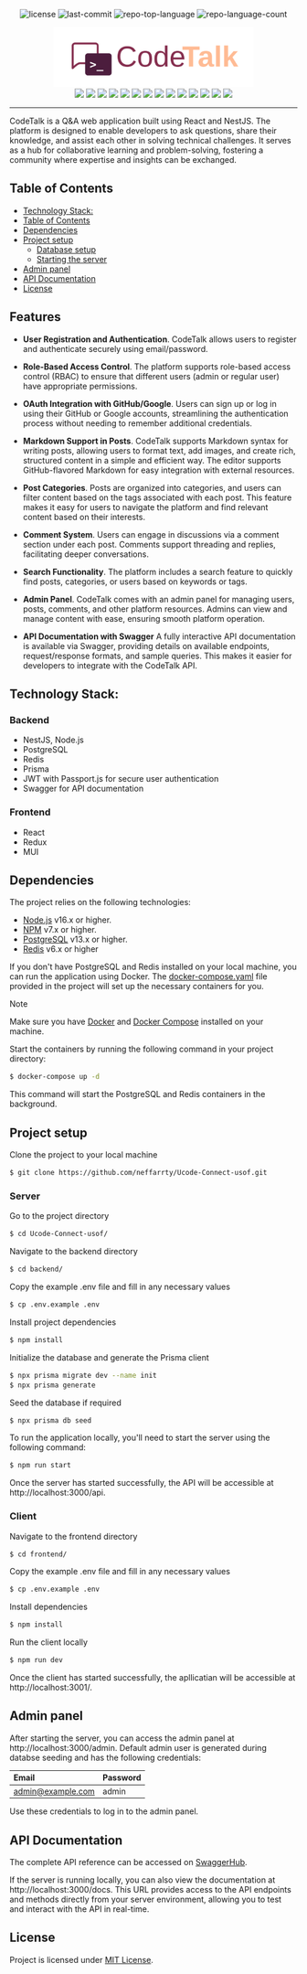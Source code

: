 ﻿<p align="center">
	<img src="https://img.shields.io/github/license/neffarrty/Ucode-Connect-usof?color=FFBB94" alt="license">
	<img src="https://img.shields.io/github/last-commit/neffarrty/Ucode-Connect-usof?color=A33757" alt="last-commit">
	<img src="https://img.shields.io/github/languages/top/neffarrty/Ucode-Connect-usof?color=A33757" alt="repo-top-language">
	<img src="https://img.shields.io/github/languages/count/neffarrty/Ucode-Connect-usof?color=A33757" alt="repo-language-count">
<p>

<div align="center">
  <img src="./frontend/src/assets/logo.svg" width="350"/>
</div>

<div align="center">
  <img src="https://img.shields.io/badge/react-%2320232a.svg?style=for-the-badge&logo=react&logoColor=%2361DAFB" height="30"/>
  <img src="https://img.shields.io/badge/React_Router-CA4245?style=for-the-badge&logo=react-router&logoColor=white" height="30"/>
  <img src="https://img.shields.io/badge/-React%20Query-FF4154?style=for-the-badge&logo=react%20query&logoColor=white" height="30"/>
  <img src="https://img.shields.io/badge/React%20Hook%20Form-%23EC5990.svg?style=for-the-badge&logo=reacthookform&logoColor=white" height="30"/>
  <img src="https://img.shields.io/badge/redux-%23593d88.svg?style=for-the-badge&logo=redux&logoColor=white" height="30"/>
  <img src="https://img.shields.io/badge/MUI-%230081CB.svg?style=for-the-badge&logo=mui&logoColor=white" height="30"/>
  <img src="https://img.shields.io/badge/vite-%23646CFF.svg?style=for-the-badge&logo=vite&logoColor=white" height="30"/>
  <img src="https://img.shields.io/badge/nestjs-E0234E?style=for-the-badge&logo=nestjs&logoColor=white" height="30"/>
  <img src="https://img.shields.io/badge/TypeScript-007ACC?style=for-the-badge&logo=typescript&logoColor=white" height="30"/>
  <img src="https://img.shields.io/badge/Prisma-3982CE?style=for-the-badge&logo=Prisma&logoColor=white" height="30"/>
  <img src="https://img.shields.io/badge/PostgreSQL-316192?style=for-the-badge&logo=postgresql&logoColor=white" height="30"/>
  <img src="https://img.shields.io/badge/Swagger-85EA2D?style=for-the-badge&logo=Swagger&logoColor=white" height="30"/>
  <img src="https://img.shields.io/badge/redis-%23DD0031.svg?&style=for-the-badge&logo=redis&logoColor=white" height="30"/>
  <img src="https://img.shields.io/badge/JWT-000000?style=for-the-badge&logo=JSON%20web%20tokens&logoColor=white" height="30"/>
</div>

---

CodeTalk is a Q&A web application built using React and NestJS. The platform is designed to enable developers to ask questions, share their knowledge, and assist each other in solving technical challenges. It serves as a hub for collaborative learning and problem-solving, fostering a community where expertise and insights can be exchanged.

## Table of Contents

- [Technology Stack:](#technology-stack)
- [Table of Contents](#table-of-contents)
- [Dependencies](#dependencies)
- [Project setup](#project-setup)
  - [Database setup](#database-setup)
  - [Starting the server](#starting-the-server)
- [Admin panel](#admin-panel)
- [API Documentation](#api-documentation)
- [License](#license)

## Features

- **User Registration and Authentication**. CodeTalk allows users to register and authenticate securely using email/password.

- **Role-Based Access Control**. The platform supports role-based access control (RBAC) to ensure that different users (admin or regular user) have appropriate permissions.

- **OAuth Integration with GitHub/Google**. Users can sign up or log in using their GitHub or Google accounts, streamlining the authentication process without needing to remember additional credentials.

- **Markdown Support in Posts**. CodeTalk supports Markdown syntax for writing posts, allowing users to format text, add images, and create rich, structured content in a simple and efficient way. The editor supports GitHub-flavored Markdown for easy integration with external resources.

- **Post Categories**. Posts are organized into categories, and users can filter content based on the tags associated with each post. This feature makes it easy for users to navigate the platform and find relevant content based on their interests.

- **Comment System**. Users can engage in discussions via a comment section under each post. Comments support threading and replies, facilitating deeper conversations.

- **Search Functionality**. The platform includes a search feature to quickly find posts, categories, or users based on keywords or tags.

- **Admin Panel**. CodeTalk comes with an admin panel for managing users, posts, comments, and other platform resources. Admins can view and manage content with ease, ensuring smooth platform operation.

- **API Documentation with Swagger**
  A fully interactive API documentation is available via Swagger, providing details on available endpoints, request/response formats, and sample queries. This makes it easier for developers to integrate with the CodeTalk API.

## Technology Stack:

### Backend

- NestJS, Node.js
- PostgreSQL
- Redis
- Prisma
- JWT with Passport.js for secure user authentication
- Swagger for API documentation

### Frontend

- React
- Redux
- MUI

## Dependencies

The project relies on the following technologies:

- [Node.js](https://nodejs.org/en) v16.x or higher.
- [NPM](https://www.npmjs.com) v7.x or higher.
- [PostgreSQL](https://www.postgresql.org) v13.x or higher.
- [Redis](https://redis.io) v6.x or higher

If you don't have PostgreSQL and Redis installed on your local machine, you can run the application using Docker. The [docker-compose.yaml](./backend/docker-compose.yaml) file provided in the project will set up the necessary containers for you.

> [!NOTE]
> Make sure you have [Docker](https://www.docker.com) and [Docker Compose](https://docs.docker.com/compose/) installed on your machine.

Start the containers by running the following command in your project directory:

```bash
$ docker-compose up -d
```

This command will start the PostgreSQL and Redis containers in the background.

## Project setup

Clone the project to your local machine

```bash
$ git clone https://github.com/neffarrty/Ucode-Connect-usof.git
```

### Server

Go to the project directory

```bash
$ cd Ucode-Connect-usof/
```

Navigate to the backend directory

```bash
$ cd backend/
```

Copy the example .env file and fill in any necessary values

```bash
$ cp .env.example .env
```

Install project dependencies

```bash
$ npm install
```

Initialize the database and generate the Prisma client

```bash
$ npx prisma migrate dev --name init
$ npx prisma generate
```

Seed the database if required

```bash
$ npx prisma db seed
```

To run the application locally, you'll need to start the server using the following command:

```bash
$ npm run start
```

Once the server has started successfully, the API will be accessible at http://localhost:3000/api.

### Client

Navigate to the frontend directory

```bash
$ cd frontend/
```

Copy the example .env file and fill in any necessary values

```bash
$ cp .env.example .env
```

Install dependencies

```bash
$ npm install
```

Run the client locally

```bash
$ npm run dev
```

Once the client has started successfully, the apllicatian will be accessible at http://localhost:3001/.

## Admin panel

After starting the server, you can access the admin panel at http://localhost:3000/admin. Default admin user is generated during databse seeding and has the following credentials:

| Email             | Password |
| :---------------- | :------- |
| admin@example.com | admin    |

Use these credentials to log in to the admin panel.

## API Documentation

The complete API reference can be accessed on [SwaggerHub](https://app.swaggerhub.com/apis-docs/EGORKOVTUN8/bug-talk_api/1.0).

If the server is running locally, you can also view the documentation at http://localhost:3000/docs. This URL provides access to the API endpoints and methods directly from your server environment, allowing you to test and interact with the API in real-time.

## License

Project is licensed under [MIT License](LICENSE).
